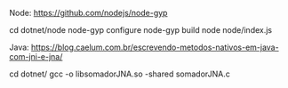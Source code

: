 Node:
https://github.com/nodejs/node-gyp

cd dotnet/node
node-gyp configure
node-gyp build
node node/index.js

Java:
https://blog.caelum.com.br/escrevendo-metodos-nativos-em-java-com-jni-e-jna/

cd dotnet/
gcc -o libsomadorJNA.so -shared somadorJNA.c
<rodar pelo eclise>
